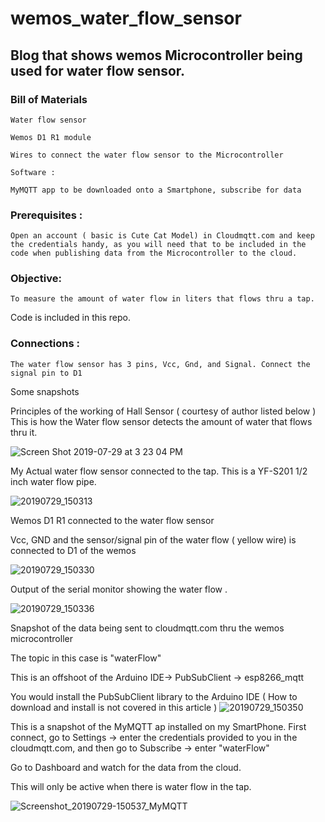 # wemos_water_flow_sensor

## Blog that shows wemos Microcontroller being used for water flow sensor.

###  Bill of Materials

	Water flow sensor 

	Wemos D1 R1 module

	Wires to connect the water flow sensor to the Microcontroller

	Software :
	
	MyMQTT app to be downloaded onto a Smartphone, subscribe for data

### Prerequisites :
	
	Open an account ( basic is Cute Cat Model) in Cloudmqtt.com and keep the credentials handy, as you will need that to be included in the code when publishing data from the Microcontroller to the cloud.

### Objective:
	
	To measure the amount of water flow in liters that flows thru a tap.


Code is included in this repo.

### Connections :
	
	The water flow sensor has 3 pins, Vcc, Gnd, and Signal. Connect the signal pin to D1



Some snapshots 



Principles of the working of Hall Sensor ( courtesy of author listed below )
This is how the Water flow sensor detects the amount of water that flows thru it.

![Screen Shot 2019-07-29 at 3 23 04 PM](https://user-images.githubusercontent.com/14288989/62039203-da1e0000-b214-11e9-9e2b-e5fb3a3f1544.png)

My Actual water flow sensor connected to the tap.
This is a YF-S201 1/2 inch water flow pipe.

![20190729_150313](https://user-images.githubusercontent.com/14288989/62038790-08e7a680-b214-11e9-884d-3ee653a99783.jpg)

Wemos D1 R1 connected to the water flow sensor

Vcc, GND and the sensor/signal pin of the water flow ( yellow wire)  is connected to D1 of the wemos

![20190729_150330](https://user-images.githubusercontent.com/14288989/62038789-08e7a680-b214-11e9-8ab1-07c880a8fa64.jpg)


Output of the serial monitor showing the water flow .

![20190729_150336](https://user-images.githubusercontent.com/14288989/62038788-084f1000-b214-11e9-8af3-02fbad13aaa3.jpg)

Snapshot of the data being sent to cloudmqtt.com thru the wemos microcontroller

The topic in this case is "waterFlow"

This is an offshoot of the Arduino IDE-> PubSubClient -> esp8266_mqtt 

You would install the PubSubClient library to the Arduino IDE ( How to download and install is not covered in this article ) 
![20190729_150350](https://user-images.githubusercontent.com/14288989/62038786-084f1000-b214-11e9-9ddd-16c159dfaeab.jpg)


This is a snapshot of the MyMQTT ap installed on my SmartPhone.
First connect, go to Settings -> enter the credentials provided to you in the cloudmqtt.com, and then go to Subscribe -> enter "waterFlow" 

Go to Dashboard and watch for the data from the cloud.

This will only be active when there is water flow in the tap.

![Screenshot_20190729-150537_MyMQTT](https://user-images.githubusercontent.com/14288989/62038784-07b67980-b214-11e9-9115-9401c572e610.jpg)

